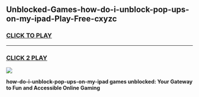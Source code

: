 
## Unblocked-Games-how-do-i-unblock-pop-ups-on-my-ipad-Play-Free-cxyzc
<h3>
<a href="https://premium76.site?title=how-do-i-unblock-pop-ups-on-my-ipad&ref=20M">CLICK TO PLAY</a></h3>
<hr>

<h3>
<a href="https://premium76.site?title=how-do-i-unblock-pop-ups-on-my-ipad&ref=20M">CLICK 2 PLAY</a>
  
</h3>

<a href="https://premium76.site?title=how-do-i-unblock-pop-ups-on-my-ipad&ref=19M"><img src="https://clearcache.store/games.png"></a>


**how-do-i-unblock-pop-ups-on-my-ipad games unblocked: Your Gateway to Fun and Accessible Online Gaming**
